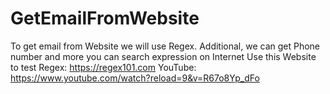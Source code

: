 # GetEmailFromWebsite
To get email from Website we will use Regex. Additional, we can get Phone number and more you can search expression on Internet
Use this Website to test Regex: https://regex101.com
YouTube: https://www.youtube.com/watch?reload=9&v=R67o8Yp_dFo
